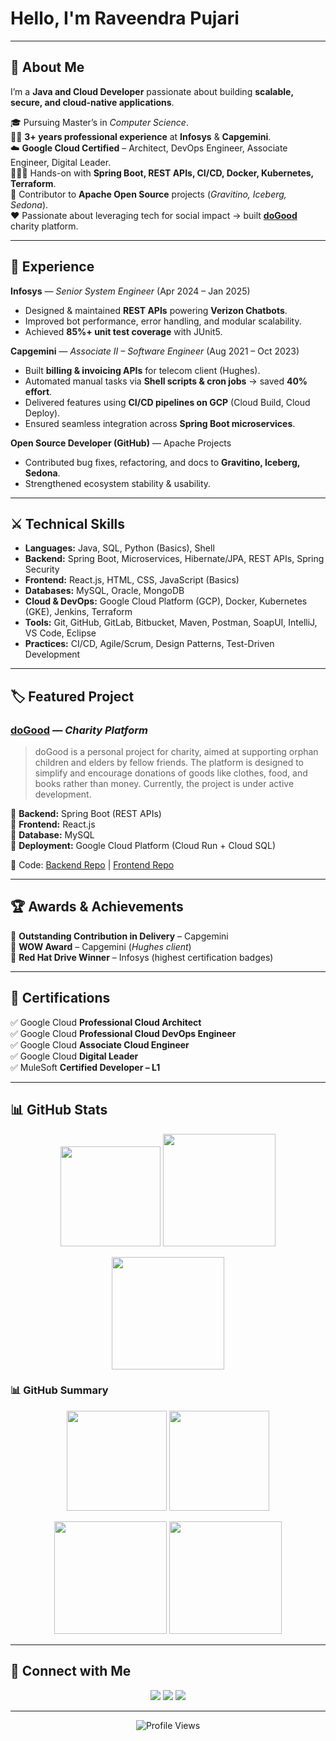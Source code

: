 # Hello, I'm Raveendra Pujari  


---

## 🥷 About Me  
I’m a **Java and Cloud Developer** passionate about building **scalable, secure, and cloud-native applications**.  

🎓 Pursuing Master’s in *Computer Science*.  
🕵️‍♂️ **3+ years professional experience** at **Infosys** & **Capgemini**.  
☁️ **Google Cloud Certified** – Architect, DevOps Engineer, Associate Engineer, Digital Leader.  
🧑🏻‍💻 Hands-on with **Spring Boot, REST APIs, CI/CD, Docker, Kubernetes, Terraform**.  
🤝 Contributor to **Apache Open Source** projects (*Gravitino, Iceberg, Sedona*).  
‪‪❤️ Passionate about leveraging tech for social impact → built **[doGood](https://wedogood.help)** charity platform.  

---

## 💼 Experience  

**Infosys** — *Senior System Engineer* (Apr 2024 – Jan 2025)  
- Designed & maintained **REST APIs** powering **Verizon Chatbots**.  
- Improved bot performance, error handling, and modular scalability.  
- Achieved **85%+ unit test coverage** with JUnit5.  

**Capgemini** — *Associate II – Software Engineer* (Aug 2021 – Oct 2023)  
- Built **billing & invoicing APIs** for telecom client (Hughes).  
- Automated manual tasks via **Shell scripts & cron jobs** → saved **40% effort**.  
- Delivered features using **CI/CD pipelines on GCP** (Cloud Build, Cloud Deploy).  
- Ensured seamless integration across **Spring Boot microservices**.  

**Open Source Developer (GitHub)** — Apache Projects  
- Contributed bug fixes, refactoring, and docs to **Gravitino, Iceberg, Sedona**.  
- Strengthened ecosystem stability & usability.  

---

## ⚔️ Technical Skills  

- **Languages:** Java, SQL, Python (Basics), Shell  
- **Backend:** Spring Boot, Microservices, Hibernate/JPA, REST APIs, Spring Security  
- **Frontend:** React.js, HTML, CSS, JavaScript (Basics)  
- **Databases:** MySQL, Oracle, MongoDB  
- **Cloud & DevOps:** Google Cloud Platform (GCP), Docker, Kubernetes (GKE), Jenkins, Terraform  
- **Tools:** Git, GitHub, GitLab, Bitbucket, Maven, Postman, SoapUI, IntelliJ, VS Code, Eclipse  
- **Practices:** CI/CD, Agile/Scrum, Design Patterns, Test-Driven Development  

---

## 🏷️ Featured Project  

### [doGood](https://wedogood.help) — *Charity Platform*  
> doGood is a personal project for charity, aimed at supporting orphan children and elders by fellow friends. The platform is designed to simplify and encourage donations of goods like clothes, food, and books rather than money. Currently, the project is under active development.

 🔹 **Backend:** Spring Boot (REST APIs)  
 🔹 **Frontend:** React.js  
 🔹 **Database:** MySQL  
 🔹 **Deployment:** Google Cloud Platform (Cloud Run + Cloud SQL)  

📂 Code: [Backend Repo](https://github.com/raveendra11/doGood) | [Frontend Repo](https://github.com/raveendra11/doGood-web)  

---

## 🏆 Awards & Achievements  

 🏅 **Outstanding Contribution in Delivery** – Capgemini  
 🌟 **WOW Award** – Capgemini (*Hughes client*)  
 🥇 **Red Hat Drive Winner** – Infosys (highest certification badges)  

---

## 📜 Certifications  

 ✅ Google Cloud **Professional Cloud Architect**  
 ✅ Google Cloud **Professional Cloud DevOps Engineer**  
 ✅ Google Cloud **Associate Cloud Engineer**  
 ✅ Google Cloud **Digital Leader**  
 ✅ MuleSoft **Certified Developer – L1**  

---

## 📊 GitHub Stats  

<p align="center">
  <img src="https://github-readme-stats.vercel.app/api?username=raveendra11&show_icons=true&theme=tokyonight" height="160"/>
 <img src="https://github-readme-streak-stats.herokuapp.com/?user=raveendra11&theme=tokyonight&hide_border=true" height="180"/>
</p>
<p align="center">
<img src="http://github-profile-summary-cards.vercel.app/api/cards/repos-per-language?username=raveendra11&theme=aura_dark" height="180"/>
 </p>

 ### 📊 GitHub Summary

<p align="center">
  <img src="https://github-readme-stats.vercel.app/api?username=raveendra11&show_icons=true&theme=tokyonight" height="160"/>
  <img src="https://github-readme-streak-stats.herokuapp.com/?user=raveendra11&theme=tokyonight&hide_border=true" height="160"/>
</p>

<p align="center">
  <img src="http://github-profile-summary-cards.vercel.app/api/cards/stats?username=raveendra11&theme=tokyonight" height="180"/>
  <img src="http://github-profile-summary-cards.vercel.app/api/cards/profile-details?username=raveendra11&theme=tokyonight" height="180"/>
</p>

 
---

## 🤝 Connect with Me  

<p align="center">
  <a href="https://www.linkedin.com/in/raveendra-eleven/"><img src="https://img.shields.io/badge/LinkedIn-blue?logo=linkedin&logoColor=white&style=for-the-badge" /></a>
  <a href="https://raveendra11.github.io/portfolio/"><img src="https://img.shields.io/badge/Portfolio-ff5722?logo=firefox&logoColor=white&style=for-the-badge" /></a>
  <a href="https://github.com/raveendra11/portfolio/raw/main/assets/Raveendra_Pujari_Resume_Dec26.pdf" target="_blank">
  <img src="https://img.shields.io/badge/Resume-0A66C2?logo=googledocs&logoColor=white&style=for-the-badge" />
</a>
</p>

---

<p align="center">
  <img src="https://komarev.com/ghpvc/?username=raveendra11&color=blue&style=flat-square" alt="Profile Views" />
</p>
